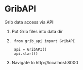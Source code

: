# GribAPI

Grib data access via API

1. Put Grib files into data dir

2. 
        from grib_api import GribAPI

        api = GribAPI()
        api.start()

3. Navigate to http://localhost:8000 